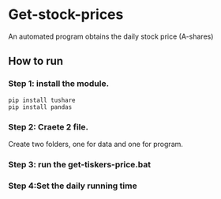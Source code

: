 # Get-stock-prices
An automated program obtains the daily stock price (A-shares)

## How to run
### Step 1: install the module.
```
pip install tushare
pip install pandas
```

### Step 2: Craete 2 file.
Create two folders, one for data and one for program.

### Step 3: run the get-tiskers-price.bat


### Step 4:Set the daily running time
